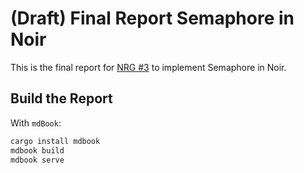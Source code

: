 # (Draft) Final Report Semaphore in Noir

This is the final report for [NRG #3](https://github.com/orgs/noir-lang/discussions/7442) to implement Semaphore in Noir.

## Build the Report

With `mdBook`:

```sh
cargo install mdbook
mdbook build
mdbook serve
```